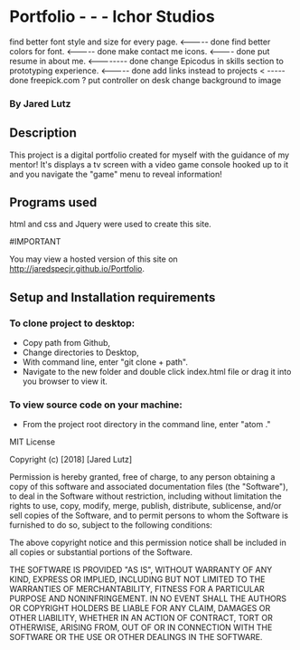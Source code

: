 # Portfolio - - - Ichor Studios
find better font style and size for every page. <----- done
find better colors for font. <----- done
make contact me icons. <---- done
put resume in about me. <-------- done
change Epicodus in skills section to prototyping experience.  <----- done
add links instead to projects < ----- done
freepick.com ?
put controller on desk
change background to image


### By Jared Lutz

## Description
This project is a digital portfolio created for myself with the guidance of my mentor! It's displays a tv screen with a video game console hooked up to it and you navigate the "game" menu to reveal information!

## Programs used
html and css and Jquery were used to create this site.

#IMPORTANT

You may view a hosted version of this site on http://jaredspecjr.github.io/Portfolio.

## Setup and Installation requirements


### To clone project to desktop:
* Copy path from Github,
* Change directories to Desktop,
* With command line, enter "git clone + path".
* Navigate to the new folder and double click index.html file or drag it into you browser to view it.
### To view source code on your machine:
* From the project root directory in the command line, enter "atom ."

MIT License

Copyright (c) [2018] [Jared Lutz]

Permission is hereby granted, free of charge, to any person obtaining a copy
of this software and associated documentation files (the "Software"), to deal
in the Software without restriction, including without limitation the rights
to use, copy, modify, merge, publish, distribute, sublicense, and/or sell
copies of the Software, and to permit persons to whom the Software is
furnished to do so, subject to the following conditions:

The above copyright notice and this permission notice shall be included in all
copies or substantial portions of the Software.

THE SOFTWARE IS PROVIDED "AS IS", WITHOUT WARRANTY OF ANY KIND, EXPRESS OR
IMPLIED, INCLUDING BUT NOT LIMITED TO THE WARRANTIES OF MERCHANTABILITY,
FITNESS FOR A PARTICULAR PURPOSE AND NONINFRINGEMENT. IN NO EVENT SHALL THE
AUTHORS OR COPYRIGHT HOLDERS BE LIABLE FOR ANY CLAIM, DAMAGES OR OTHER
LIABILITY, WHETHER IN AN ACTION OF CONTRACT, TORT OR OTHERWISE, ARISING FROM,
OUT OF OR IN CONNECTION WITH THE SOFTWARE OR THE USE OR OTHER DEALINGS IN THE
SOFTWARE.
